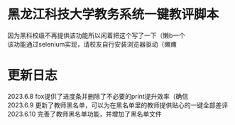 # 黑龙江科技大学教务系统一键教评脚本

因为黑科校级不再提供该功能所以闲着把这个写了一下（懒b一个  
该功能通过selenium实现，请校友自行安装浏览器驱动（瘫瘫  

# 更新日志
2023.6.8 fox提供了进度条并删除了不必要的print提升效率（确信  
2023.6.9 更新了教师黑名单，可以为在黑名单里的教师提供贴心的一键全部差评  
2023.6.10 完善了教师黑名单功能，并增加了黑名单文件  
